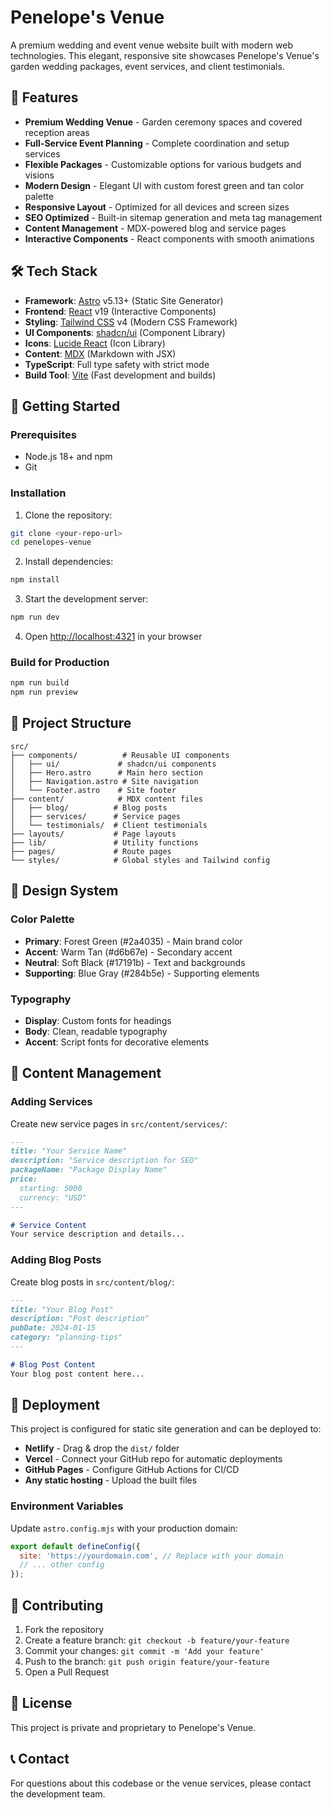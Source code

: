 # Penelope's Venue

A premium wedding and event venue website built with modern web technologies. This elegant, responsive site showcases Penelope's Venue's garden wedding packages, event services, and client testimonials.

## 🌟 Features

- **Premium Wedding Venue** - Garden ceremony spaces and covered reception areas
- **Full-Service Event Planning** - Complete coordination and setup services
- **Flexible Packages** - Customizable options for various budgets and visions
- **Modern Design** - Elegant UI with custom forest green and tan color palette
- **Responsive Layout** - Optimized for all devices and screen sizes
- **SEO Optimized** - Built-in sitemap generation and meta tag management
- **Content Management** - MDX-powered blog and service pages
- **Interactive Components** - React components with smooth animations

## 🛠️ Tech Stack

- **Framework**: [Astro](https://astro.build) v5.13+ (Static Site Generator)
- **Frontend**: [React](https://reactjs.org) v19 (Interactive Components)
- **Styling**: [Tailwind CSS](https://tailwindcss.com) v4 (Modern CSS Framework)
- **UI Components**: [shadcn/ui](https://ui.shadcn.com) (Component Library)
- **Icons**: [Lucide React](https://lucide.dev) (Icon Library)
- **Content**: [MDX](https://mdxjs.com) (Markdown with JSX)
- **TypeScript**: Full type safety with strict mode
- **Build Tool**: [Vite](https://vitejs.dev) (Fast development and builds)

## 🚀 Getting Started

### Prerequisites

- Node.js 18+ and npm
- Git

### Installation

1. Clone the repository:
```bash
git clone <your-repo-url>
cd penelopes-venue
```

2. Install dependencies:
```bash
npm install
```

3. Start the development server:
```bash
npm run dev
```

4. Open [http://localhost:4321](http://localhost:4321) in your browser

### Build for Production

```bash
npm run build
npm run preview
```

## 📁 Project Structure

```
src/
├── components/          # Reusable UI components
│   ├── ui/             # shadcn/ui components
│   ├── Hero.astro      # Main hero section
│   ├── Navigation.astro # Site navigation
│   └── Footer.astro    # Site footer
├── content/            # MDX content files
│   ├── blog/          # Blog posts
│   ├── services/      # Service pages
│   └── testimonials/  # Client testimonials
├── layouts/           # Page layouts
├── lib/               # Utility functions
├── pages/             # Route pages
└── styles/            # Global styles and Tailwind config
```

## 🎨 Design System

### Color Palette
- **Primary**: Forest Green (#2a4035) - Main brand color
- **Accent**: Warm Tan (#d6b67e) - Secondary accent
- **Neutral**: Soft Black (#17191b) - Text and backgrounds
- **Supporting**: Blue Gray (#284b5e) - Supporting elements

### Typography
- **Display**: Custom fonts for headings
- **Body**: Clean, readable typography
- **Accent**: Script fonts for decorative elements

## 📝 Content Management

### Adding Services
Create new service pages in `src/content/services/`:
```markdown
---
title: "Your Service Name"
description: "Service description for SEO"
packageName: "Package Display Name"
price:
  starting: 5000
  currency: "USD"
---

# Service Content
Your service description and details...
```

### Adding Blog Posts
Create blog posts in `src/content/blog/`:
```markdown
---
title: "Your Blog Post"
description: "Post description"
pubDate: 2024-01-15
category: "planning-tips"
---

# Blog Post Content
Your blog post content here...
```

## 🚀 Deployment

This project is configured for static site generation and can be deployed to:

- **Netlify** - Drag & drop the `dist/` folder
- **Vercel** - Connect your GitHub repo for automatic deployments
- **GitHub Pages** - Configure GitHub Actions for CI/CD
- **Any static hosting** - Upload the built files

### Environment Variables

Update `astro.config.mjs` with your production domain:
```javascript
export default defineConfig({
  site: 'https://yourdomain.com', // Replace with your domain
  // ... other config
});
```

## 🤝 Contributing

1. Fork the repository
2. Create a feature branch: `git checkout -b feature/your-feature`
3. Commit your changes: `git commit -m 'Add your feature'`
4. Push to the branch: `git push origin feature/your-feature`
5. Open a Pull Request

## 📄 License

This project is private and proprietary to Penelope's Venue.

## 📞 Contact

For questions about this codebase or the venue services, please contact the development team.